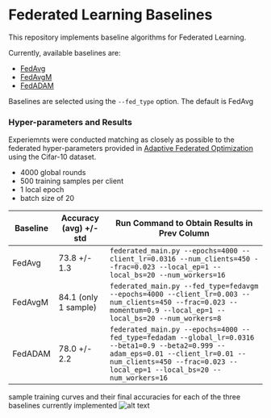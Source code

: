 # Federated Learning Baselines

This repository implements baseline algorithms for Federated Learning. 

Currently, available baselines are:
* [FedAvg](https://arxiv.org/pdf/1602.05629.pdf) 
* [FedAvgM](https://arxiv.org/pdf/1909.06335.pdf)
* [FedADAM](https://arxiv.org/pdf/2003.00295.pdf)

Baselines are selected using the `--fed_type` option. The default is FedAvg

### Hyper-parameters and Results

Experiemnts were conducted matching as closely as possible to the federated hyper-parameters provided in
[Adaptive Federated Optimization](https://arxiv.org/pdf/2003.00295.pdf) using the Cifar-10 dataset.
* 4000 global rounds
* 500 training samples per client
* 1 local epoch
* batch size of 20

|Baseline  |Accuracy (avg) +/- std  |Run Command to Obtain Results in Prev Column |
|----------|------------------------|---------------------------------------------|
| FedAvg   |73.8 +/- 1.3            |`federated_main.py --epochs=4000 --client_lr=0.0316 --num_clients=450 --frac=0.023 --local_ep=1 --local_bs=20 --num_workers=16`                                           |
| FedAvgM  |84.1 (only 1 sample)    |`federated_main.py --fed_type=fedavgm --epochs=4000 --client_lr=0.003 --num_clients=450 --frac=0.023 --momentum=0.9 --local_ep=1 --local_bs=20 --num_workers=8`                                             |
| FedADAM  |78.0 +/- 2.2            | `federated_main.py --epochs=4000 --fed_type=fedadam --global_lr=0.0316 --beta1=0.9 --beta2=0.999 --adam_eps=0.01 --client_lr=0.01 --num_clients=450 --frac=0.023 --local_ep=1 --local_bs=20 --num_workers=16`                                            |

sample training curves and their final accuracies for each of the three baselines currently implemented
![alt text](https://github.com/GwenLegate/FederatedLearningBaseline/blob/main/figs/curves.png?raw=true)

